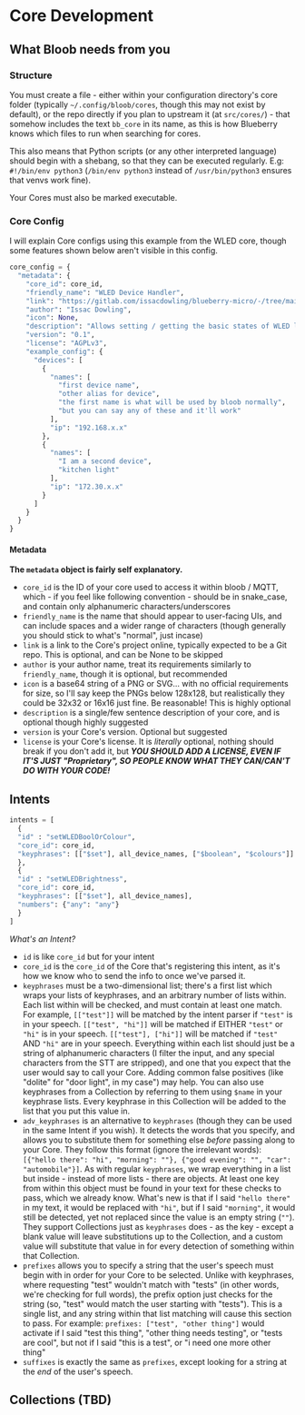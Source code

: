 # Core Development

## What Bloob needs from you

### Structure
You must create a file - either within your configuration directory's core folder (typically `~/.config/bloob/cores`, though this may not exist by default), or the repo directly if you plan to upstream it (at `src/cores/`) - that somehow includes the text `bb_core` in its name, as this is how Blueberry knows which files to run when searching for cores.

This also means that Python scripts (or any other interpreted language) should begin with a shebang, so that they can be executed regularly. E.g: `#!/bin/env python3` (`/bin/env python3` instead of `/usr/bin/python3` ensures that venvs work fine).

Your Cores must also be marked executable.

### Core Config

I will explain Core configs using this example from the WLED core, though some features shown below aren't visible in this config.

```python
core_config = {
  "metadata": {
    "core_id": core_id,
    "friendly_name": "WLED Device Handler",
    "link": "https://gitlab.com/issacdowling/blueberry-micro/-/tree/main/src/cores/wled",
    "author": "Issac Dowling",
    "icon": None,
    "description": "Allows setting / getting the basic states of WLED lights using their REST API",
    "version": "0.1",
    "license": "AGPLv3",
    "example_config": {
      "devices": [
        {
          "names": [
            "first device name",
            "other alias for device",
            "the first name is what will be used by bloob normally",
            "but you can say any of these and it'll work"
          ],
          "ip": "192.168.x.x"
        },
        {
          "names": [
            "I am a second device",
            "kitchen light"
          ],
          "ip": "172.30.x.x"
        }
      ]
    }
  }
}
```

#### Metadata

**The `metadata` object is fairly self explanatory.**

* `core_id` is the ID of your core used to access it within bloob / MQTT, which - if you feel like following convention - should be in snake_case, and contain only alphanumeric characters/underscores
* `friendly_name` is the name that should appear to user-facing UIs, and can include spaces and a wider range of characters (though generally you should stick to what's "normal", just incase)
* `link` is a link to the Core's project online, typically expected to be a Git repo. This is optional, and can be None to be skipped
* `author` is your author name, treat its requirements similarly to `friendly_name`, though it is optional, but recommended
* `icon` is a base64 string of a PNG or SVG... with no official requirements for size, so I'll say keep the PNGs below 128x128, but realistically they could be 32x32 or 16x16 just fine. Be reasonable! This is highly optional
* `description` is a single/few sentence description of your core, and is optional though highly suggested
* `version` is your Core's version. Optional but suggested
* `license` is your Core's license. It is _literally_ optional, nothing should break if you don't add it, but ***YOU SHOULD ADD A LICENSE, EVEN IF IT'S JUST "Proprietary", SO PEOPLE KNOW WHAT THEY CAN/CAN'T DO WITH YOUR CODE!***



## Intents

```python
intents = [
  {
  "id" : "setWLEDBoolOrColour",
  "core_id": core_id,
  "keyphrases": [["$set"], all_device_names, ["$boolean", "$colours"]]
  },
  {
  "id" : "setWLEDBrightness",
  "core_id": core_id,
  "keyphrases": [["$set"], all_device_names],
  "numbers": {"any": "any"}
  }
]
```

*What's an Intent?*

* `id` is like `core_id` but for your intent
* `core_id` is the `core_id` of the Core that's registering this intent, as it's how we know who to send the info to once we've parsed it.
* `keyphrases` must be a two-dimensional list; there's a first list which wraps your lists of keyphrases, and an arbitrary number of lists within. Each list within will be checked, and must contain at least one match. For example, `[["test"]]` will be matched by the intent parser if `"test"` is in your speech. `[["test", "hi"]]` will be matched if EITHER `"test"` or `"hi"` is in your speech. `[["test"], ["hi"]]` will be matched if `"test"` AND `"hi"` are in your speech. Everything within each list should just be a string of alphanumeric characters (I filter the input, and any special characters from the STT are stripped), and one that you expect that the user would say to call your Core. Adding common false positives (like "dolite" for "door light", in my case") may help. You can also use keyphrases from a Collection by referring to them using `$name` in your keyphrase lists. Every keyphrase in this Collection will be added to the list that you put this value in.
* `adv_keyphrases` is an alternative to `keyphrases` (though they can be used in the same Intent if you wish). It detects the words that you specify, and allows you to substitute them for something else _before_ passing along to your Core. They follow this format (ignore the irrelevant words): `[{"hello there": "hi", "morning": ""}, {"good evening": "", "car": "automobile"}]`. As with regular `keyphrases`, we wrap everything in a list but inside - instead of more lists - there are objects. At least one key from within this object must be found in your text for these checks to pass, which we already know. What's new is that if I said `"hello there"` in my text, it would be replaced with `"hi"`, but if I said `"morning"`, it would still be detected, yet not replaced since the value is an empty string (`""`). They support Collections just as `keyphrases` does - as the key - except a blank value will leave substitutions up to the Collection, and a custom value will substitute that value in for every detection of something within that Collection.
* `prefixes` allows you to specify a string that the user's speech must begin with in order for your Core to be selected. Unlike with keyphrases, where requesting "test" wouldn't match with "tests" (in other words, we're checking for full words), the prefix option just checks for the string (so, "test" would match the user starting with "tests"). This is a single list, and any string within that list matching will cause this section to pass. For example: `prefixes: ["test", "other thing"]` would activate if I said "test this thing", "other thing needs testing", or "tests are cool", but not if I said "this is a test", or "i need one more other thing"
* `suffixes` is exactly the same as `prefixes`, except looking for a string at the _end_ of the user's speech.

## Collections (TBD)